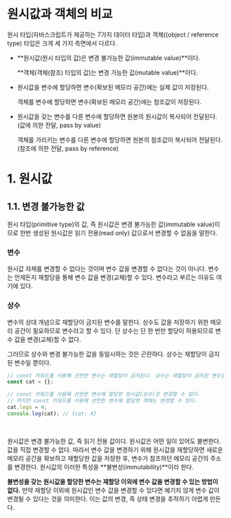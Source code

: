 # 원시값과 객체의 비교

원시 타입(자바스크립트가 제공하는 7가지 데이터 타입)과 객체((object / reference type) 타입은 크게 세 가지 측면에서 다르다.

- **원시값(원시 타입의 값)은 변경 불가능한 값(immutable value)**이다.

  **객체(객체(참조) 타입의 값)는 변경 가능한 값(mutable value)**이다.

- 원시값을 변수에 할당하면 변수(확보된 메모리 공간)에는 실제 값이 저장된다. 

  객체를 변수에 할당하면 변수(확보된 메모리 공간)에는 참조값이 저장된다.

- 원시값을 갖는 변수를 다른 변수에 할당하면 원본의 원시값이 복사되어 전달된다. (값에 의한 전달, pass by value)

  객체를 가리키는 변수를 다른 변수에 할당하면 원본의 참조값이 복사되어 전달된다. (참조에 의한 전달, pass by reference)

  

# 1. 원시값

## 1.1. 변경 불가능한 값

원시 타입(primitive type)의 값, 즉 원시값은 변경 불가능한 값(immutable value)이므로 한번 생성된 원시값은 읽기 전용(read only) 값으로서 변경할 수 없음을 말한다.

### 변수

원시값 자체를 변경할 수 없다는 것이며 변수 값을 변경할 수 없다는 것이 아니다. 변수는 언제든지 재할당을 통해 변수 값을 변경(교체)할 수 있다. 변수라고 부르는 이유도 여기에 있다.

### 상수

변수의 상대 개념으로 재할당이 금지된 변수를 말한다. 상수도 값을 저장하기 위한 메모리 공간이 필요하므로 변수라고 할 수 있다. 단 상수는 단 한 번만 할당이 허용되므로 변수 값을 변경(교체)할 수 없다.

그러므로 상수와 변경 불가능한 값을 동일시하는 것은 곤란하다. 상수는 재할당이 금지된 변수일 뿐이다.

```javascript
// const 키워드를 사용해 선언한 변수는 재할당이 금지된다. 상수는 재할당이 금지된 변수일 뿐이다.
const cat = {};

// const 키워드를 사용해 선언한 변수에 할당한 원시값(상수)은 변경할 수 없다.
// 하지만 const 키워드를 사용해 선언한 변수에 할당한 객체는 변경할 수 있다.
cat.legs = 4;
console.log(cat); // {cat: 4}
```

<br>

원시값은 변경 불가능한 값, 즉 읽기 전용 값이다. 원시값은 어떤 일이 있어도 불변한다. 값을 직접 변경할 수 없다. 따라서 변수 값을 변경하기 위해 원시값을 재할당하면 새로운 메모리 공간을 확보하고 재할당한 값을 저장한 후, 변수가 참조하던 메모리 공간의 주소를 변경한다. 원시값의 이러한 특성을 **불변성(immutability)**이라 한다.

**불변성을 갖는 원시값을 할당한 변수는 재할당 이외에 변수 값을 변경할 수 있는 방법이 없다.** 만약 재할당 이외에 원시값인 변수 값을 변경할 수 있다면 예기치 않게 변수 값이 변경될 수 있다는 것을 의미한다. 이는 값의 변경, 즉 상태 변경을 추적하기 어렵게 만든다.